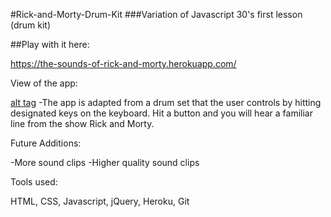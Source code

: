#Rick-and-Morty-Drum-Kit
###Variation of Javascript 30's first lesson (drum kit)

##Play with it here:

https://the-sounds-of-rick-and-morty.herokuapp.com/


View of the app:

[alt tag](https://github.com/JesseHappel/Rick-and-Morty-Drum-Kit/blob/master/RandM/appscreen.png?raw=true) -The app is adapted from a drum set that the user controls by hitting designated keys on the keyboard. Hit a button and you will hear a familiar line from the show Rick and Morty.

Future Additions:

-More sound clips -Higher quality sound clips

Tools used:

HTML, CSS, Javascript, jQuery, Heroku, Git
